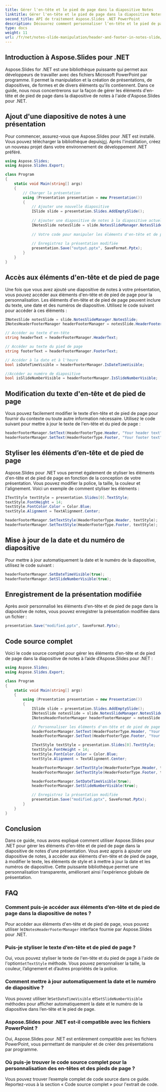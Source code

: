```yaml
---
title: Gérer l'en-tête et le pied de page dans la diapositive Notes
linktitle: Gérer l'en-tête et le pied de page dans la diapositive Notes
second_title: API de traitement Aspose.Slides .NET PowerPoint
description: Découvrez comment personnaliser l’en-tête et le pied de page des diapositives de notes à l’aide d’Aspose.Slides pour .NET. Ce guide étape par étape fournit des exemples de code source et couvre l'accès, la modification et le style des éléments.
type: docs
weight: 11
url: /fr/net/notes-slide-manipulation/header-and-footer-in-notes-slide/
---
```


## Introduction à Aspose.Slides pour .NET

Aspose.Slides for .NET est une bibliothèque puissante qui permet aux développeurs de travailler avec des fichiers Microsoft PowerPoint par programme. Il permet la manipulation et la création de présentations, de diapositives, de formes et de divers éléments qu'ils contiennent. Dans ce guide, nous nous concentrerons sur la façon de gérer les éléments d'en-tête et de pied de page dans la diapositive de notes à l'aide d'Aspose.Slides pour .NET.

## Ajout d'une diapositive de notes à une présentation

 Pour commencer, assurez-vous que Aspose.Slides pour .NET est installé. Vous pouvez télécharger la bibliothèque depuis[ici](https://releases.aspose.com/slides/net/). Après l'installation, créez un nouveau projet dans votre environnement de développement .NET préféré.

```csharp
using Aspose.Slides;
using Aspose.Slides.Export;

class Program
{
    static void Main(string[] args)
    {
        // Charger la présentation
        using (Presentation presentation = new Presentation())
        {
            // Ajouter une nouvelle diapositive
            ISlide slide = presentation.Slides.AddEmptySlide();
            
            // Ajouter une diapositive de notes à la diapositive actuelle
            INotesSlide notesSlide = slide.NotesSlideManager.NotesSlide;
            
            // Votre code pour manipuler les éléments d'en-tête et de pied de page ira ici
            
            // Enregistrez la présentation modifiée
            presentation.Save("output.pptx", SaveFormat.Pptx);
        }
    }
}
```

## Accès aux éléments d'en-tête et de pied de page

Une fois que vous avez ajouté une diapositive de notes à votre présentation, vous pouvez accéder aux éléments d'en-tête et de pied de page pour la personnalisation. Les éléments d'en-tête et de pied de page peuvent inclure du texte, une date et des numéros de diapositive. Utilisez le code suivant pour accéder à ces éléments :

```csharp
INotesSlide notesSlide = slide.NotesSlideManager.NotesSlide;
INotesHeaderFooterManager headerFooterManager = notesSlide.HeaderFooterManager;

// Accéder au texte d'en-tête
string headerText = headerFooterManager.HeaderText;

// Accéder au texte du pied de page
string footerText = headerFooterManager.FooterText;

// Accéder à la date et à l'heure
bool isDateTimeVisible = headerFooterManager.IsDateTimeVisible;

//Accéder au numéro de diapositive
bool isSlideNumberVisible = headerFooterManager.IsSlideNumberVisible;
```

## Modification du texte d'en-tête et de pied de page

Vous pouvez facilement modifier le texte d’en-tête et de pied de page pour fournir du contexte ou toute autre information nécessaire. Utilisez le code suivant pour mettre à jour le texte de l'en-tête et du pied de page :

```csharp
headerFooterManager.SetText(HeaderFooterType.Header, "Your header text");
headerFooterManager.SetText(HeaderFooterType.Footer, "Your footer text");
```

## Styliser les éléments d’en-tête et de pied de page

Aspose.Slides pour .NET vous permet également de styliser les éléments d'en-tête et de pied de page en fonction de la conception de votre présentation. Vous pouvez modifier la police, la taille, la couleur et l'alignement. Voici un exemple de comment styliser les éléments :

```csharp
ITextStyle textStyle = presentation.Slides[0].TextStyle;
textStyle.FontHeight = 14;
textStyle.FontColor.Color = Color.Blue;
textStyle.Alignment = TextAlignment.Center;

headerFooterManager.SetTextStyle(HeaderFooterType.Header, textStyle);
headerFooterManager.SetTextStyle(HeaderFooterType.Footer, textStyle);
```

## Mise à jour de la date et du numéro de diapositive

Pour mettre à jour automatiquement la date et le numéro de la diapositive, utilisez le code suivant :

```csharp
headerFooterManager.SetDateTimeVisible(true);
headerFooterManager.SetSlideNumberVisible(true);
```

## Enregistrement de la présentation modifiée

Après avoir personnalisé les éléments d'en-tête et de pied de page dans la diapositive de notes, vous pouvez enregistrer la présentation modifiée dans un fichier :

```csharp
presentation.Save("modified.pptx", SaveFormat.Pptx);
```

## Code source complet

Voici le code source complet pour gérer les éléments d’en-tête et de pied de page dans la diapositive de notes à l’aide d’Aspose.Slides pour .NET :

```csharp
using Aspose.Slides;
using Aspose.Slides.Export;

class Program
{
    static void Main(string[] args)
    {
        using (Presentation presentation = new Presentation())
        {
            ISlide slide = presentation.Slides.AddEmptySlide();
            INotesSlide notesSlide = slide.NotesSlideManager.NotesSlide;
            INotesHeaderFooterManager headerFooterManager = notesSlide.HeaderFooterManager;

            // Personnaliser les éléments d'en-tête et de pied de page
            headerFooterManager.SetText(HeaderFooterType.Header, "Your header text");
            headerFooterManager.SetText(HeaderFooterType.Footer, "Your footer text");

            ITextStyle textStyle = presentation.Slides[0].TextStyle;
            textStyle.FontHeight = 14;
            textStyle.FontColor.Color = Color.Blue;
            textStyle.Alignment = TextAlignment.Center;

            headerFooterManager.SetTextStyle(HeaderFooterType.Header, textStyle);
            headerFooterManager.SetTextStyle(HeaderFooterType.Footer, textStyle);

            headerFooterManager.SetDateTimeVisible(true);
            headerFooterManager.SetSlideNumberVisible(true);

            // Enregistrez la présentation modifiée
            presentation.Save("modified.pptx", SaveFormat.Pptx);
        }
    }
}
```

## Conclusion

Dans ce guide, nous avons expliqué comment utiliser Aspose.Slides pour .NET pour gérer les éléments d'en-tête et de pied de page dans la diapositive de notes d'une présentation. Vous avez appris à ajouter une diapositive de notes, à accéder aux éléments d'en-tête et de pied de page, à modifier le texte, les éléments de style et à mettre à jour la date et les numéros de diapositive. Cette puissante bibliothèque permet une personnalisation transparente, améliorant ainsi l'expérience globale de présentation.

## FAQ

### Comment puis-je accéder aux éléments d’en-tête et de pied de page dans la diapositive de notes ?

 Pour accéder aux éléments d'en-tête et de pied de page, vous pouvez utiliser le`INotesHeaderFooterManager` interface fournie par Aspose.Slides pour .NET.

### Puis-je styliser le texte d’en-tête et de pied de page ?

 Oui, vous pouvez styliser le texte de l'en-tête et du pied de page à l'aide de l'option`SetTextStyle` méthode. Vous pouvez personnaliser la taille, la couleur, l’alignement et d’autres propriétés de la police.

### Comment mettre à jour automatiquement la date et le numéro de diapositive ?

 Vous pouvez utiliser le`SetDateTimeVisible` et`SetSlideNumberVisible` méthodes pour afficher automatiquement la date et le numéro de la diapositive dans l’en-tête et le pied de page.

### Aspose.Slides pour .NET est-il compatible avec les fichiers PowerPoint ?

Oui, Aspose.Slides pour .NET est entièrement compatible avec les fichiers PowerPoint, vous permettant de manipuler et de créer des présentations par programme.

### Où puis-je trouver le code source complet pour la personnalisation des en-têtes et des pieds de page ?

Vous pouvez trouver l’exemple complet de code source dans ce guide. Reportez-vous à la section « Code source complet » pour l'extrait de code.